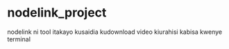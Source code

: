 # nodelink_project
nodelink ni tool itakayo kusaidia kudownload  video kiurahisi kabisa kwenye terminal 
